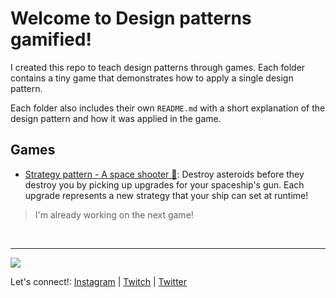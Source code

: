 # Welcome to **Design patterns gamified**! 

I created this repo to teach design patterns through games. Each folder contains a tiny game that demonstrates how to apply a single design pattern. 

Each folder also includes their own `README.md` with a short explanation of the design pattern and how it was applied in the game.

## Games

- [Strategy pattern - A space shooter 🚀](./strategy-pattern-space-shooter/): Destroy asteroids before they destroy you by picking up upgrades for your spaceship's gun. Each upgrade represents a new strategy that your ship can set at runtime!

> I'm already working on the next game!

<br>

---

[![](https://i.imgur.com/40L9uPk.png)](https://paulasantamaria.com)

Let's connect!: [Instagram](https://www.instagram.com/pau.codes/) | [Twitch](https://www.twitch.tv/paulasantamaria) | [Twitter](https://twitter.com/pauxdsantamaria)